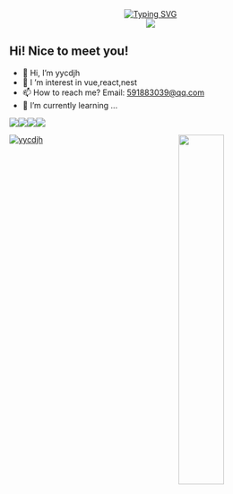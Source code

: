<div align="center">
  <!-- dynamic typing effect 动态打字效果 -->
  <div align="center">
    <a href="https://blog.sunguoqi.com/">
      <img src="https://readme-typing-svg.demolab.com?font=Fira+Code&pause=1000&width=435&lines=console.log(%22Hello%2C%20World%22);yycdjh&center=true&size=27" alt="Typing SVG" />
    </a>
  </div>
  <!-- knock code pictures 敲代码的图片 -->
  <img src="https://cdn.jsdelivr.net/gh/sun0225SUN/sun0225SUN/assets/images/coding.gif" /><br>
</div>

## Hi! Nice to meet you!

<!-- 个人简介 -->

- 👋 Hi, I’m yycdjh
- 👀 I ’m interest in vue,react,nest
- 📫 How to reach me? Email: 591883039@qq.com
- 🌱 I’m currently learning ...

<code><img src="https://img.shields.io/badge/typescript-black.svg?style=for-the-badge&logo=typescript"/></code><code><img src="https://img.shields.io/badge/-JavaScript-black?style=for-the-badge&logo=JavaScript"/></code><code><img src="https://img.shields.io/badge/-Vitest-black?style=for-the-badge&logo=Vitest"/></code><code><img src="https://img.shields.io/badge/-nestjs-black?style=for-the-badge&logo=nestjs"/></code>

<img align="right" width="40%" src="https://github-readme-stats.vercel.app/api/top-langs/?username=yycdjh&layout=compact&theme=buefy&hide_border=true" alt="" />

[![yycdjh](https://github-readme-stats.vercel.app/api?username=yycdjh)](https://github.com/anuraghazra/github-readme-stats)
